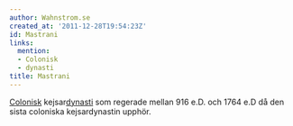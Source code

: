 ```yaml
---
author: Wahnstrom.se
created_at: '2011-12-28T19:54:23Z'
id: Mastrani
links:
  mention:
  - Colonisk
  - dynasti
title: Mastrani
---
```


[Colonisk] kejsar[dynasti] som regerade mellan 916 e.D. och 1764 e.D då den sista coloniska
kejsardynastin upphör.

  [Colonisk]: Colonisk
  [dynasti]: dynasti